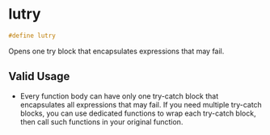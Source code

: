 # lutry

```c++
#define lutry
```

Opens one try block that encapsulates expressions that may fail. 



## Valid Usage
* Every function body can have only one try-catch block that encapsulates all expressions that may fail. If you need multiple try-catch blocks, you can use dedicated functions to wrap each try-catch block, then call such functions in your original function. 

